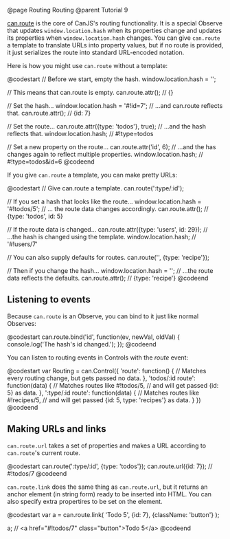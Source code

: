 @page Routing Routing
@parent Tutorial 9

[can.route](../docs/can.route.html) is the core of CanJS's routing functionality. It is a special
Observe that updates `window.location.hash` when its properties change and
updates its properties when `window.location.hash` changes. You can give
`can.route` a template to translate URLs into property values, but if no route
is provided, it just serializes the route into standard URL-encoded notation.

Here is how you might use `can.route` without a template:

@codestart
// Before we start, empty the hash.
window.location.hash = '';

// This means that can.route is empty.
can.route.attr(); // {}

// Set the hash...
window.location.hash = '#!id=7';
// ...and can.route reflects that.
can.route.attr(); // {id: 7}

// Set the route...
can.route.attr({type: 'todos'}, true);
// ...and the hash reflects that.
window.location.hash; // #!type=todos

// Set a new property on the route...
can.route.attr('id', 6);
// ...and the has changes again to reflect multiple properties.
window.location.hash; // #!type=todos&id=6
@codeend

If you give `can.route` a template, you can make pretty URLs:

@codestart
// Give can.route a template.
can.route(':type/:id');

// If you set a hash that looks like the route...
window.location.hash = '#!todos/5';
// ... the route data changes accordingly.
can.route.attr(); // {type: 'todos', id: 5}

// If the route data is changed...
can.route.attr({type: 'users', id: 29});
// ...the hash is changed using the template.
window.location.hash; // '#!users/7'

// You can also supply defaults for routes.
can.route('', {type: 'recipe'});

// Then if you change the hash...
window.location.hash = '';
// ...the route data reflects the defaults.
can.route.attr(); // {type: 'recipe'}
@codeend

## Listening to events

Because `can.route` is an Observe, you can bind to it just like normal Observes:

@codestart
can.route.bind('id', function(ev, newVal, oldVal) {
	console.log('The hash\'s id changed.');
});
@codeend

You can listen to routing events in Controls with the _route_ event:

@codestart
var Routing = can.Control({
	'route': function() {
		// Matches every routing change, but gets passed no data.
	},
	'todos/:id route': function(data) {
		// Matches routes like #!todos/5,
		// and will get passed {id: 5} as data.
	},
	':type/:id route': function(data) {
		// Matches routes like #!recipes/5,
		// and will get passed {id: 5, type: 'recipes'} as data.
	}
})
@codeend

## Making URLs and links

`can.route.url` takes a set of properties and makes a URL according to
`can.route`'s current route.

@codestart
can.route(':type/:id', {type: 'todos'});
can.route.url({id: 7}); // #!todos/7
@codeend

`can.route.link` does the same thing as `can.route.url`, but it returns an
anchor element (in string form) ready to be inserted into HTML. You can also
specify extra propertires to be set on the element.

@codestart
var a = can.route.link(
	'Todo 5',
	{id: 7},
	{className: 'button'}
);

a; // &lt;a href="#!todos/7" class="button">Todo 5&lt;/a>
@codeend
